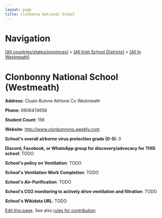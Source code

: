 ```yaml
---
layout: page
title: Clonbonny National School
---
```

# Navigation

[[All countries/states/provinces]](../../..) > [[All Irish School Districts]](../..) > [[All In Westmeath]](..)

# Clonbonny National School (Westmeath)

**Address**: Cluain Buinne Athlone Co Westmeath

**Phone**: 0906474656

**Student Count**: 156

**Website**: <http://www.clonbonnyns.weebly.com>

**School's overall airborne virus protection grade (0-5)**: 0

**Discord, Facebook, or WhatsApp group for discovery/advocacy for THIS school**: TODO

**School's policy on Ventilation**: TODO

**School's Ventilation Work Completion**: TODO

**School's Air-Purification**: TODO

**School's CO2 monitoring to actively drive ventilation and filtration**: TODO

**School's Wikidata URL**: TODO


[Edit this page](https://github.com/ventilate-schools/Ireland/edit/main/./Westmeath/Clonbonny_National_School.md). See also [rules for contribution](../../../contribution-rules/)